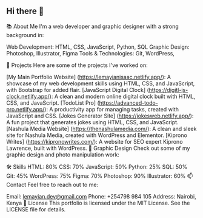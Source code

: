 ## Hi there 👋

<!--
**Lemayian-dev/Lemayian-dev** is a ✨ _special_ ✨ repository because its `README.md` (this file) appears on your GitHub profile.

Here are some ideas to get you started:

- 🔭 I’m currently working on ...
- 🌱 I’m currently learning ...
- 👯 I’m looking to collaborate on ...
- 🤔 I’m looking for help with ...
- 💬 Ask me about ...
- 📫 How to reach me: ...
- 😄 Pronouns: ...
- ⚡ Fun fact: ...
-->


📚 About Me
I'm a web developer and graphic designer with a strong background in:

Web Development: HTML, CSS, JavaScript, Python, SQL
Graphic Design: Photoshop, Illustrator, Figma
Tools & Technologies: Git, WordPress, 


🚀 Projects
Here are some of the projects I've worked on:

[My Main Portfolio Website] (https://lemayianisaac.netlify.app/): A showcase of my web development skills using HTML, CSS, and JavaScript, with Bootstrap for added flair.
[JavaScript Digital Clock] (https://digitl-js-clock.netlify.app/): A clean and modern online digital clock built with HTML, CSS, and JavaScript.
[TodoList Pro] (https://advanced-todo-pro.netlify.app/): A productivity app for managing tasks, created with JavaScript and CSS.
[Jokes Generator Site] (https://jokesweb.netlify.app/): A fun project that generates jokes using HTML, CSS, and JavaScript.
[Nashula Media Website] (https://thenashulamedia.com/): A clean and sleek site for Nashula Media, created with WordPress and Elementor.
[Kiprono Writes] (https://kipronowrites.com/): A website for SEO expert Kiprono Lawrence, built with WordPress.
🎨 Graphic Design
Check out some of my graphic design and photo manipulation work:


🛠️ Skills
HTML: 80%
CSS: 70%
JavaScript: 50%
Python: 25%
SQL: 50%
Git: 45%
WordPress: 75%
Figma: 70%
Photoshop: 90%
Illustrator: 60%
📫 Contact
Feel free to reach out to me:

Email: lemayian.dev@gmail.com
Phone: +254798 984 105
Address: Nairobi, Kenya
📜 License
This portfolio is licensed under the MIT License. See the LICENSE file for details.
